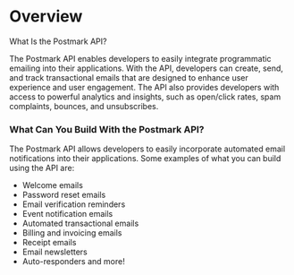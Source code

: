 # Overview

What Is the Postmark API?

The Postmark API enables developers to easily integrate programmatic emailing into their applications. With the API, developers can create, send, and track transactional emails that are designed to enhance user experience and user engagement. The API also provides developers with access to powerful analytics and insights, such as open/click rates, spam complaints, bounces, and unsubscribes.

### What Can You Build With the Postmark API?

The Postmark API allows developers to easily incorporate automated email notifications into their applications. Some examples of what you can build using the API are:

- Welcome emails
- Password reset emails
- Email verification reminders
- Event notification emails
- Automated transactional emails
- Billing and invoicing emails
- Receipt emails
- Email newsletters
- Auto-responders and more!
